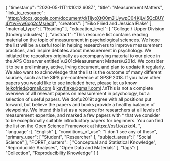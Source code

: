 {
    "timestamp": "2020-05-11T11:10:12.608Z",
    "title": "Measurement Matters",
    "link_to_resource": "https://docs.google.com/document/d/11jyoXtO0m2lUywpC04KjLvI5QcBUY4YtwEvw6cg2cMs/edit",
    "creators": [
        "Eiko Fried and Jessica Flake"
    ],
    "material_type": [
        "Reading"
    ],
    "education_level": [
        "College / Upper Division (Undergraduates)"
    ],
    "abstract": "This resource list contains reading material on the topic of measurement in psychological sciences. We hope the list will be a useful tool in helping researchers to improve measurement practices, and inspire debates about measurement in psychology. We initiated the repository originally as accompanying material to our piece in the APS Observer entitled \u201cMeasurement Matters\u201d. We consider it to be a preliminary, active, living document, and plan to update it regularly. We also want to acknowledge that the list is the outcome of many different sources, such as the SIPS pre-conference at SPSP 2018. If you have other papers you would like to see included here, please let us know (eikofried@gmail.com & kayflake@gmail.com).\nThis is not a complete overview of all relevant papers on measurement in psychology, but a selection of useful papers. We don\u2019t agree with all positions put forward, but believe the papers and books provide a healthy balance of viewpoints. We intend this list as a resource for researchers at all levels of measurement expertise, and marked a few papers with * that we consider to be exceptionally suitable introductory papers for beginners. You can find the list on the Open Science Framework at https://osf.io/zrkd4. ",
    "language": [
        "English"
    ],
    "conditions_of_use": "I don't see any of these",
    "primary_user": [
        "Student",
        "Researcher"
    ],
    "subject_areas": [
        "Social Science"
    ],
    "FORRT_clusters": [
        "Conceptual and Statistical Knowledge",
        "Reproducible Analyses",
        "Open Data and Materials"
    ],
    "tags": [
        "Collection",
        "Reproducibility Knowledge"
    ]
}